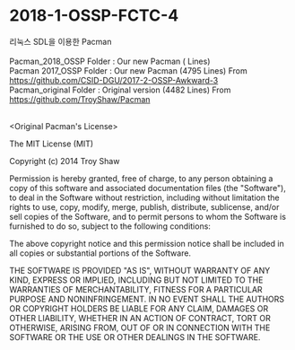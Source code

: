 # 2018-1-OSSP-FCTC-4

리눅스 SDL을 이용한 Pacman
<br><br>
Pacman_2018_OSSP Folder : Our new Pacman (    Lines) <br>
Pacman 2017_OSSP Folder : Our new Pacman (4795 Lines) 
From https://github.com/CSID-DGU/2017-2-OSSP-Awkward-3 <br>
Pacman_original Folder : Original version (4482 Lines) 
From https://github.com/TroyShaw/Pacman
<br><br>

<Original Pacman's License>

The MIT License (MIT)

Copyright (c) 2014 Troy Shaw

Permission is hereby granted, free of charge, to any person obtaining a copy of
this software and associated documentation files (the "Software"), to deal in
the Software without restriction, including without limitation the rights to
use, copy, modify, merge, publish, distribute, sublicense, and/or sell copies of
the Software, and to permit persons to whom the Software is furnished to do so,
subject to the following conditions:

The above copyright notice and this permission notice shall be included in all
copies or substantial portions of the Software.

THE SOFTWARE IS PROVIDED "AS IS", WITHOUT WARRANTY OF ANY KIND, EXPRESS OR
IMPLIED, INCLUDING BUT NOT LIMITED TO THE WARRANTIES OF MERCHANTABILITY, FITNESS
FOR A PARTICULAR PURPOSE AND NONINFRINGEMENT. IN NO EVENT SHALL THE AUTHORS OR
COPYRIGHT HOLDERS BE LIABLE FOR ANY CLAIM, DAMAGES OR OTHER LIABILITY, WHETHER
IN AN ACTION OF CONTRACT, TORT OR OTHERWISE, ARISING FROM, OUT OF OR IN
CONNECTION WITH THE SOFTWARE OR THE USE OR OTHER DEALINGS IN THE SOFTWARE.
                  
